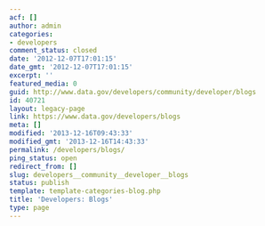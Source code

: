 ```yaml
---
acf: []
author: admin
categories:
- developers
comment_status: closed
date: '2012-12-07T17:01:15'
date_gmt: '2012-12-07T17:01:15'
excerpt: ''
featured_media: 0
guid: http://www.data.gov/developers/community/developer/blogs
id: 40721
layout: legacy-page
link: https://www.data.gov/developers/blogs
meta: []
modified: '2013-12-16T09:43:33'
modified_gmt: '2013-12-16T14:43:33'
permalink: /developers/blogs/
ping_status: open
redirect_from: []
slug: developers__community__developer__blogs
status: publish
template: template-categories-blog.php
title: 'Developers: Blogs'
type: page
---
```


